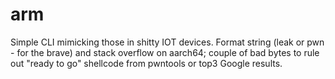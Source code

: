 # arm

Simple CLI mimicking those in shitty IOT devices. Format string (leak or pwn - for the brave) and stack overflow on aarch64; couple of bad bytes to rule out "ready to go" 
shellcode from pwntools or top3 Google results. 
